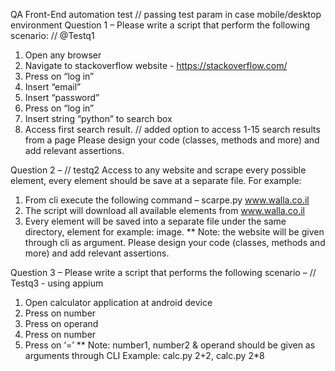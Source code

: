 QA Front-End automation test          // passing test param in case mobile/desktop environment
Question 1 –
Please write a script that perform the following scenario:   // @Testq1
1.	Open any browser
2.	Navigate to stackoverflow website - https://stackoverflow.com/
3.	Press on “log in”
4.	Insert “email”
5.	Insert “password”
6.	Press on “log in”
7.	Insert string “python” to search box
8.	Access first search result.           // added option to access 1-15 search results from a page
Please design your code (classes, methods and more) and add relevant assertions.

Question 2 –                                                // testq2
Access to any website and scrape every possible element, every element should be save at a separate file.
For example:
1.	From cli execute the following command – scarpe.py www.walla.co.il
2.	The script will download all available elements from www.walla.co.il
3.	Every element will be saved into a separate file under the same directory, element for example: image.
** Note: the website will be given through cli as argument.
Please design your code (classes, methods and more) and add relevant assertions.

Question 3 –
Please write a script that performs the following scenario –           // Testq3 - using appium
1.	Open calculator application at android device
2.	Press on number
3.	Press on operand
4.	Press on number
5.	Press on ‘=’
** Note: number1, number2 & operand should be given as arguments through CLI
Example: calc.py 2+2, calc.py 2*8

